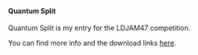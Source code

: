 #### Quantum Split

Quantum Split is my entry for the LDJAM47 competition.

You can find more info and the download links [here](https://ldjam.com/events/ludum-dare/47/quantum-shift).
